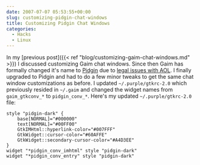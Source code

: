 ```yaml
---
date: 2007-07-07 05:53:55+00:00
slug: customizing-pidgin-chat-windows
title: Customizing Pidgin Chat Windows
categories:
  - Hacks
  - Linux
---
```


In my [previous post]({{< ref "blog/customizing-gaim-chat-windows.md" >}}) I discussed
customizing Gaim chat windows. Since then Gaim has formally changed it's name
to [Pidgin](http://pidgin.im/pidgin/home/) due to [legal issues with
AOL](http://pidgin.im/~elb/cgi-bin/pyblosxom.cgi/going_public.html). I finally
upgraded to Pidgin and had to do a few minor tweaks to get the same chat window
customizations as before. <!--more--> I updated `~/.purple/gtkrc-2.0` which previously
resided in `~/.gaim` and changed the widget names from `gaim_gtkconv_*` to
`pidgin_conv_*`. Here's my updated `~/.purple/gtkrc-2.0` file:

```
style "pidgin-dark" {
    base[NORMAL]="#000000"
    text[NORMAL]="#00FF00"
    GtkIMHtml::hyperlink-color="#007FFF"
    GtkWidget::cursor-color="#60AFFE"
    GtkWidget::secondary-cursor-color="#A4D3EE"
}
widget "*pidgin_conv_imhtml" style "pidgin-dark"
widget "*pidgin_conv_entry" style "pidgin-dark"
```
